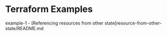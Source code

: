 # Terraform Examples

example-1 - [Referencing resources from other state]resource-from-other-state/README.md

